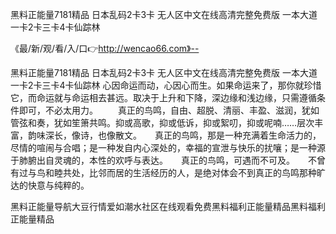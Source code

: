 黑料正能量7181精品
日本乱码2卡3卡
无人区中文在线高清完整免费版
一本大道一卡2卡三卡4卡仙踪林


《最/新/观/看/入/口👉http://wencao66.com》--

黑料正能量7181精品
日本乱码2卡3卡
无人区中文在线高清完整免费版
一本大道一卡2卡三卡4卡仙踪林
心因命运而动，心因心而生。如果命运来了，那你就珍惜它，而命运就与命运相去甚远。取决于上升和下降，深边缘和浅边缘，只需遵循条件即可，不必太用力。
　　真正的鸟鸣，自由、超脱、清丽、丰盈、滋润，犹如管弦和奏，犹如笙箫共鸣。抑或高歌，抑或低诉，抑或絮叨，抑或呢喃……层次丰富，韵味深长，像诗，也像散文。　　真正的鸟鸣，那是一种充满着生命活力的，尽情的喧闹与合唱；是一种发自内心深处的，幸福的宣泄与快乐的扰嚷；是一种源于肺腑出自灵魂的，本性的欢呼与表达。　　真正的鸟鸣，可遇而不可及。　　不曾有过与鸟和睦共处，比邻而居的生活经历的人，是绝对体会不到真正的鸟鸣那种旷达的快意与纯粹的。





黑料正能量导航大豆行情爱如潮水社区在线观看免费黑料福利正能量精品黑料福利正能量精品
